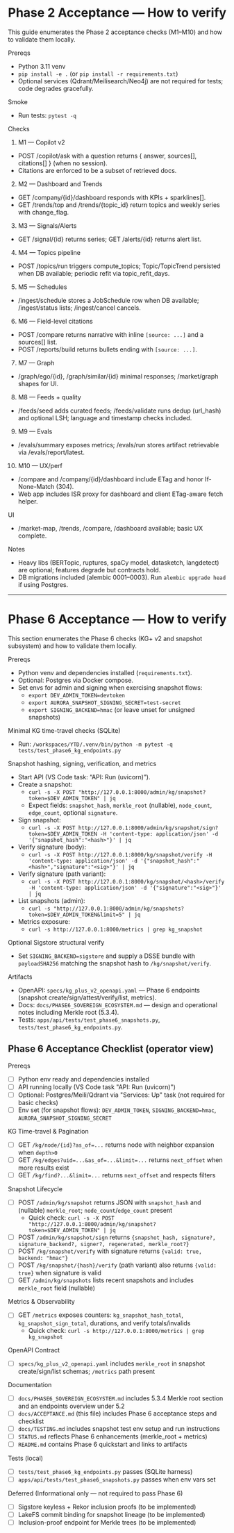 # Phase 2 Acceptance — How to verify

This guide enumerates the Phase 2 acceptance checks (M1–M10) and how to validate them locally.

Prereqs
- Python 3.11 venv
- `pip install -e .` (or `pip install -r requirements.txt`)
- Optional services (Qdrant/Meilisearch/Neo4j) are not required for tests; code degrades gracefully.

Smoke
- Run tests: `pytest -q`

Checks
1) M1 — Copilot v2
- POST /copilot/ask with a question returns { answer, sources[], citations[] } (when no session).
- Citations are enforced to be a subset of retrieved docs.

2) M2 — Dashboard and Trends
- GET /company/{id}/dashboard responds with KPIs + sparklines[].
- GET /trends/top and /trends/{topic_id} return topics and weekly series with change_flag.

3) M3 — Signals/Alerts
- GET /signal/{id} returns series; GET /alerts/{id} returns alert list.

4) M4 — Topics pipeline
- POST /topics/run triggers compute_topics; Topic/TopicTrend persisted when DB available; periodic refit via topic_refit_days.

5) M5 — Schedules
- /ingest/schedule stores a JobSchedule row when DB available; /ingest/status lists; /ingest/cancel cancels.

6) M6 — Field-level citations
- POST /compare returns narrative with inline `[source: ...]` and a sources[] list.
- POST /reports/build returns bullets ending with `[source: ...]`.

7) M7 — Graph
- /graph/ego/{id}, /graph/similar/{id} minimal responses; /market/graph shapes for UI.

8) M8 — Feeds + quality
- /feeds/seed adds curated feeds; /feeds/validate runs dedup (url_hash) and optional LSH; language and timestamp checks included.

9) M9 — Evals
- /evals/summary exposes metrics; /evals/run stores artifact retrievable via /evals/report/latest.

10) M10 — UX/perf
- /compare and /company/{id}/dashboard include ETag and honor If-None-Match (304).
- Web app includes ISR proxy for dashboard and client ETag-aware fetch helper.

UI
- /market-map, /trends, /compare, /dashboard available; basic UX complete.

Notes
- Heavy libs (BERTopic, ruptures, spaCy model, datasketch, langdetect) are optional; features degrade but contracts hold.
- DB migrations included (alembic 0001–0003). Run `alembic upgrade head` if using Postgres.

---

# Phase 6 Acceptance — How to verify

This section enumerates the Phase 6 checks (KG+ v2 and snapshot subsystem) and how to validate them locally.

Prereqs
- Python venv and dependencies installed (`requirements.txt`).
- Optional: Postgres via Docker compose.
- Set envs for admin and signing when exercising snapshot flows:
	- `export DEV_ADMIN_TOKEN=devtoken`
	- `export AURORA_SNAPSHOT_SIGNING_SECRET=test-secret`
	- `export SIGNING_BACKEND=hmac` (or leave unset for unsigned snapshots)

Minimal KG time-travel checks (SQLite)
- Run: `/workspaces/YTD/.venv/bin/python -m pytest -q tests/test_phase6_kg_endpoints.py`

Snapshot hashing, signing, verification, and metrics
- Start API (VS Code task: “API: Run (uvicorn)”).
- Create a snapshot:
	- `curl -s -X POST "http://127.0.0.1:8000/admin/kg/snapshot?token=$DEV_ADMIN_TOKEN" | jq`
	- Expect fields: `snapshot_hash`, `merkle_root` (nullable), `node_count`, `edge_count`, optional `signature`.
- Sign snapshot:
	- `curl -s -X POST http://127.0.0.1:8000/admin/kg/snapshot/sign?token=$DEV_ADMIN_TOKEN -H 'content-type: application/json' -d '{"snapshot_hash":"<hash>"}' | jq`
- Verify signature (body):
	- `curl -s -X POST http://127.0.0.1:8000/kg/snapshot/verify -H 'content-type: application/json' -d '{"snapshot_hash":"<hash>","signature":"<sig>"}' | jq`
- Verify signature (path variant):
	- `curl -s -X POST http://127.0.0.1:8000/kg/snapshot/<hash>/verify -H 'content-type: application/json' -d '{"signature":"<sig>"}' | jq`
- List snapshots (admin):
	- `curl -s "http://127.0.0.1:8000/admin/kg/snapshots?token=$DEV_ADMIN_TOKEN&limit=5" | jq`
- Metrics exposure:
	- `curl -s http://127.0.0.1:8000/metrics | grep kg_snapshot`

Optional Sigstore structural verify
- Set `SIGNING_BACKEND=sigstore` and supply a DSSE bundle with `payloadSHA256` matching the snapshot hash to `/kg/snapshot/verify`.

Artifacts
- OpenAPI: `specs/kg_plus_v2_openapi.yaml` — Phase 6 endpoints (snapshot create/sign/attest/verify/list, metrics).
- Docs: `docs/PHASE6_SOVEREIGN_ECOSYSTEM.md` — design and operational notes including Merkle root (5.3.4).
- Tests: `apps/api/tests/test_phase6_snapshots.py`, `tests/test_phase6_kg_endpoints.py`.

## Phase 6 Acceptance Checklist (operator view)

Prereqs
- [ ] Python env ready and dependencies installed
- [ ] API running locally (VS Code task "API: Run (uvicorn)")
- [ ] Optional: Postgres/Meili/Qdrant via "Services: Up" task (not required for basic checks)
- [ ] Env set (for snapshot flows): `DEV_ADMIN_TOKEN`, `SIGNING_BACKEND=hmac`, `AURORA_SNAPSHOT_SIGNING_SECRET`

KG Time-travel & Pagination
- [ ] GET `/kg/node/{id}?as_of=...` returns node with neighbor expansion when `depth>0`
- [ ] GET `/kg/edges?uid=...&as_of=...&limit=...` returns `next_offset` when more results exist
- [ ] GET `/kg/find?...&limit=...` returns `next_offset` and respects filters

Snapshot Lifecycle
- [ ] POST `/admin/kg/snapshot` returns JSON with `snapshot_hash` and (nullable) `merkle_root`; `node_count`/`edge_count` present
	- Quick check: `curl -s -X POST "http://127.0.0.1:8000/admin/kg/snapshot?token=$DEV_ADMIN_TOKEN" | jq`
- [ ] POST `/admin/kg/snapshot/sign` returns `{snapshot_hash, signature?, signature_backend?, signer?, regenerated, merkle_root?}`
- [ ] POST `/kg/snapshot/verify` with signature returns `{valid: true, backend: "hmac"}`
- [ ] POST `/kg/snapshot/{hash}/verify` (path variant) also returns `{valid: true}` when signature is valid
- [ ] GET `/admin/kg/snapshots` lists recent snapshots and includes `merkle_root` field (nullable)

Metrics & Observability
- [ ] GET `/metrics` exposes counters: `kg_snapshot_hash_total`, `kg_snapshot_sign_total`, durations, and verify totals/invalids
	- Quick check: `curl -s http://127.0.0.1:8000/metrics | grep kg_snapshot`

OpenAPI Contract
- [ ] `specs/kg_plus_v2_openapi.yaml` includes `merkle_root` in snapshot create/sign/list schemas; `/metrics` path present

Documentation
- [ ] `docs/PHASE6_SOVEREIGN_ECOSYSTEM.md` includes 5.3.4 Merkle root section and an endpoints overview under 5.2
- [ ] `docs/ACCEPTANCE.md` (this file) includes Phase 6 acceptance steps and checklist
- [ ] `docs/TESTING.md` includes snapshot test env setup and run instructions
- [ ] `STATUS.md` reflects Phase 6 enhancements (merkle_root + metrics)
- [ ] `README.md` contains Phase 6 quickstart and links to artifacts

Tests (local)
- [ ] `tests/test_phase6_kg_endpoints.py` passes (SQLite harness)
- [ ] `apps/api/tests/test_phase6_snapshots.py` passes when env vars set

Deferred (Informational only — not required to pass Phase 6)
- [ ] Sigstore keyless + Rekor inclusion proofs (to be implemented)
- [ ] LakeFS commit binding for snapshot lineage (to be implemented)
- [ ] Inclusion-proof endpoint for Merkle trees (to be implemented)
